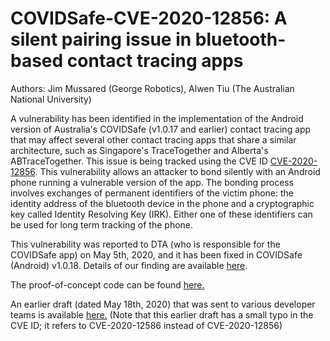 # COVIDSafe-CVE-2020-12856: A silent pairing issue in bluetooth-based contact tracing apps

Authors: Jim Mussared (George Robotics), Alwen Tiu (The Australian National University)

A vulnerability has been identified in the implementation of the Android version of Australia's COVIDSafe (v1.0.17 and earlier) contact tracing app that may affect several other contact tracing apps that share a similar architecture, such as Singapore's TraceTogether and Alberta's ABTraceTogether. This issue is being tracked using the CVE ID [CVE-2020-12856](https://cve.mitre.org/cgi-bin/cvename.cgi?name=CVE-2020-12856). 
This vulnerability allows an attacker to bond silently with an Android phone running a vulnerable version of the app. The bonding process involves exchanges of permanent identifiers of the victim phone: the identity address of the bluetooth device in the phone and a cryptographic key called Identity Resolving Key (IRK). Either one of these identifiers can be used for long term tracking of the phone.  

This vulnerability was reported to DTA (who is responsible for the COVIDSafe app) on May 5th, 2020, and it has been fixed in COVIDSafe (Android) v1.0.18. 
Details of our finding are available [here](https://github.com/alwentiu/COVIDSafe-CVE-2020-12856/blob/master/CVE-2020-12856-19-June-2020.pdf). 

The proof-of-concept code can be found [here.](https://github.com/alwentiu/COVIDSafe-CVE-2020-12856/blob/master/code)

An earlier draft (dated May 18th, 2020) that was sent to various developer teams is 
available [here.](https://github.com/alwentiu/COVIDSafe-CVE-2020-12856/blob/master/CVE-2020-12856-18-may-2020.pdf)
(Note that this earlier draft has a small typo in the CVE ID; it refers to CVE-2020-12586 instead of CVE-2020-12856)


